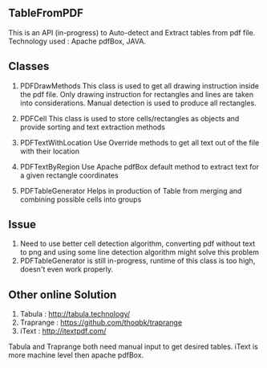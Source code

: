 ## TableFromPDF
This is an API (in-progress) to Auto-detect and Extract tables from pdf file. Technology used : Apache pdfBox, JAVA.


## Classes
1. PDFDrawMethods
This class is used to get all drawing instruction inside the pdf file.
Only drawing instruction for rectangles and lines are taken into considerations.
Manual detection is used to produce all rectangles.

2. PDFCell
This class is used to store cells/rectangles as objects and provide sorting and text extraction methods

3. PDFTextWithLocation
Use Override methods to get all text out of the file with their location

4. PDFTextByRegion
Use Apache pdfBox default method to extract text for a given rectangle coordinates

5. PDFTableGenerator
Helps in production of Table from merging and combining possible cells into groups

## Issue
1. Need to use better cell detection algorithm, converting pdf without text to png and using some line detection algorithm might solve this problem
2. PDFTableGenerator is still in-progress, runtime of this class is too high, doesn't even work properly.

## Other online Solution
1. Tabula : http://tabula.technology/
2. Traprange : https://github.com/thoqbk/traprange
3. iText : http://itextpdf.com/

Tabula and Traprange both need manual input to get desired tables.
iText is more machine level then apache pdfBox.
